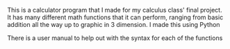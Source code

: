 This is a calculator program that I made for my calculus class' final project. It has many different math functions that it can perform, ranging from basic addition all the way up to graphic in 3 dimension. I made this using Python

There is a user manual to help out with the syntax for each of the functions
